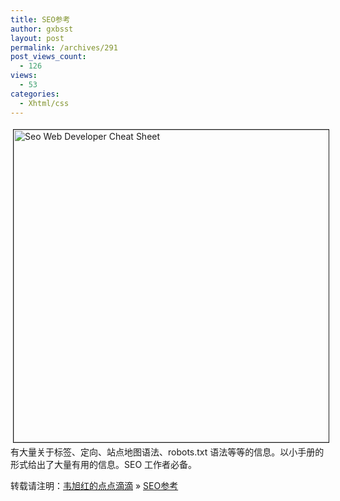 ```yaml
---
title: SEO参考
author: gxbsst
layout: post
permalink: /archives/291
post_views_count:
  - 126
views:
  - 53
categories:
  - Xhtml/css
---
```

<a href="http://www.weixuhong.com/content/uploads/2009/09/SEO_Web_Developer_Cheat_Sheet.pdf" onclick="window.open('http://www.weixuhong.com/content/uploads/2009/09/SEO_Web_Developer_Cheat_Sheet.pdf','popup','width=1024,height=768,scrollbars=no,resizable=yes,toolbar=no,directories=no,location=no,menubar=no,status=yes,left=0,top=0');return false"><img src="http://www.weixuhong.com/content/uploads/2009/09/SEO_Web_Developer_Cheat_Sheet-tm.jpg" height="500" width="666" border="1" hspace="4" vspace="4" alt="Seo Web Developer Cheat Sheet" /></a>  
有大量关于标签、定向、站点地图语法、robots.txt 语法等等的信息。以小手册的形式给出了大量有用的信息。SEO 工作者必备。

转载请注明：[韦旭红的点点滴滴][1] &raquo; [SEO参考][2]

 [1]: http://www.weixuhong.com
 [2]: http://www.weixuhong.com/archives/291